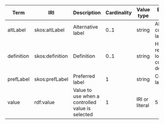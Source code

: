 | Term       | IRI             | Description                                      | Cardinality | Value type     | Example values                               |
|------------|-----------------|--------------------------------------------------|-------------|----------------|----------------------------------------------|
| altLabel   | skos:altLabel   | Alternative label                                | 0..1        | string         | Alternative concept label                    |             
| definition | skos:definition | Definition                                       | 0..1        | string         | Human-readable, long-form concept definition |             
| prefLabel  | skos:prefLabel  | Preferred label                                  | 1           | string         | Concept label                                |             
| value      | rdf:value       | Value to use when a controlled value is selected | 1           | IRI or literal | 5                                            |             
